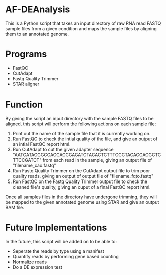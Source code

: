 AF-DEAnalysis
=====
This is a Python script that takes an input directory of raw RNA read FASTQ sample files from a given condition and maps the sample files by aligning them to an annotated genome. 

Programs
=====
* FastQC
* CutAdapt
* Fastq Quality Trimmer
* STAR aligner
  
Function 
=====
By giving the script an input directory with the sample FASTQ files to be aligned, this script will perform the following actions on each sample file: 
1. Print out the name of the sample file that it is currently working on. 
2. Run FastQC to check the intial quality of the file, and give an output of an intial FastQC report html. 
3. Run CutAdapt to cut the given adapter sequence "AATGATACGGCGACCACCGAGATCTACACTCTTTCCCTACACGACGCTCTTCCGATCT" from each read in the sample, giving an output file of "filename_cao.fastq" 
4. Run Fastq Quality Trimmer on the CutAdapt output file to trim poor quality reads, giving an output of output file of "filename_fqto.fastq"
5. Run FastQC on the Fastq Quality Trimmer output file to check the cleaned file's quality, giving an ouput of a final FastQC report html.

Once all samples files in the directory have undergone trimming, they will be mapped to the given annotated genome using STAR and give an output BAM file.

Future Implementations
======================
In the future, this script will be added on to be able to:
* Seperate the reads by type using a manifest
* Quantify reads by performing gene based counting
* Normalize reads
* Do a DE expression test

 

